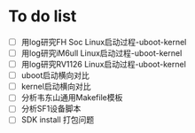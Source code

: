 # To do list

- [ ] 用log研究FH Soc Linux启动过程-uboot-kernel
- [ ] 用log研究iM6ull Linux启动过程-uboot-kernel
- [ ] 用log研究RV1126 Linux启动过程-uboot-kernel
- [ ] uboot启动横向对比
- [ ] kernel启动横向对比
- [ ] 分析韦东山通用Makefile模板
- [ ] 分析SF1设备脚本
- [ ] SDK install 打包问题